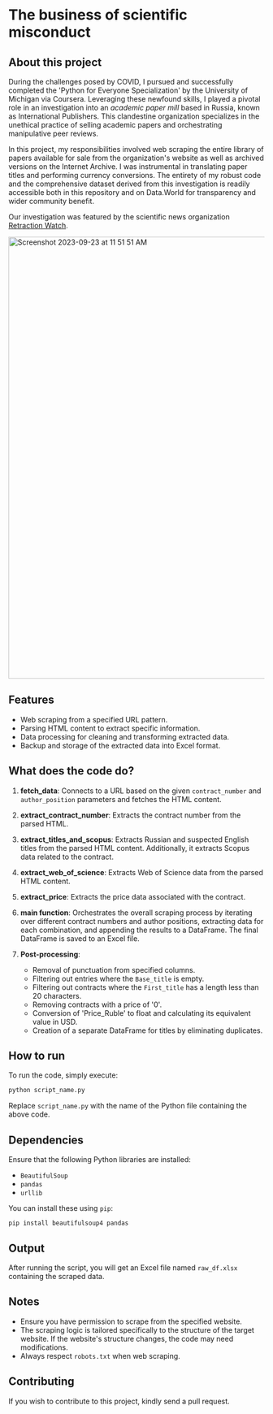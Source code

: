 # The business of scientific misconduct

## About this project

During the challenges posed by COVID, I pursued and successfully completed the 'Python for Everyone Specialization' by the University of Michigan via Coursera. Leveraging these newfound skills, I played a pivotal role in an investigation into an _academic paper mill_ based in Russia, known as International Publishers. This clandestine organization specializes in the unethical practice of selling academic papers and orchestrating manipulative peer reviews.

In this project, my responsibilities involved web scraping the entire library of papers available for sale from the organization's website as well as archived versions on the Internet Archive. I was instrumental in translating paper titles and performing currency conversions. The entirety of my robust code and the comprehensive dataset derived from this investigation is readily accessible both in this repository and on Data.World for transparency and wider community benefit.

Our investigation was featured by the scientific news organization [Retraction Watch](https://retractionwatch.com/author/perronetal/).   

<img width="870" alt="Screenshot 2023-09-23 at 11 51 51 AM" src="https://github.com/Soul-Jacker/Retraction_Watch/assets/2854746/1882591f-e8b2-4aab-996d-0895ec56e4d1">



## Features

- Web scraping from a specified URL pattern.
- Parsing HTML content to extract specific information.
- Data processing for cleaning and transforming extracted data.
- Backup and storage of the extracted data into Excel format.

## What does the code do?

1. **fetch_data**: Connects to a URL based on the given `contract_number` and `author_position` parameters and fetches the HTML content.

2. **extract_contract_number**: Extracts the contract number from the parsed HTML.

3. **extract_titles_and_scopus**: Extracts Russian and suspected English titles from the parsed HTML content. Additionally, it extracts Scopus data related to the contract.

4. **extract_web_of_science**: Extracts Web of Science data from the parsed HTML content.

5. **extract_price**: Extracts the price data associated with the contract.

6. **main function**: Orchestrates the overall scraping process by iterating over different contract numbers and author positions, extracting data for each combination, and appending the results to a DataFrame. The final DataFrame is saved to an Excel file.

7. **Post-processing**:
    - Removal of punctuation from specified columns.
    - Filtering out entries where the `Base_title` is empty.
    - Filtering out contracts where the `First_title` has a length less than 20 characters.
    - Removing contracts with a price of '0'.
    - Conversion of 'Price_Ruble' to float and calculating its equivalent value in USD.
    - Creation of a separate DataFrame for titles by eliminating duplicates.

## How to run

To run the code, simply execute:

```python
python script_name.py
```

Replace `script_name.py` with the name of the Python file containing the above code.

## Dependencies

Ensure that the following Python libraries are installed:

- `BeautifulSoup`
- `pandas`
- `urllib`

You can install these using `pip`:

```
pip install beautifulsoup4 pandas
```

## Output

After running the script, you will get an Excel file named `raw_df.xlsx` containing the scraped data.

## Notes

- Ensure you have permission to scrape from the specified website.
- The scraping logic is tailored specifically to the structure of the target website. If the website's structure changes, the code may need modifications.
- Always respect `robots.txt` when web scraping.

## Contributing

If you wish to contribute to this project, kindly send a pull request.

